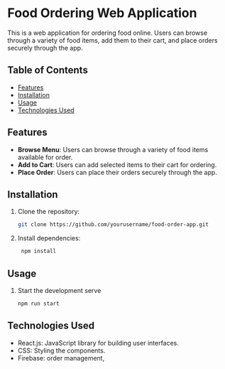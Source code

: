 # Food Ordering Web Application

This is a web application for ordering food online. Users can browse through a variety of food items, add them to their cart, and place orders securely through the app.

## Table of Contents

- [Features](#features)
- [Installation](#installation)
- [Usage](#usage)
- [Technologies Used](#technologies-used)


## Features

- **Browse Menu**: Users can browse through a variety of food items available for order.
- **Add to Cart**: Users can add selected items to their cart for ordering.
- **Place Order**: Users can place their orders securely through the app.

## Installation

1. Clone the repository:

   ```bash
   git clone https://github.com/yourusername/food-order-app.git

2. Install dependencies:
   ```bash
    npm install

  ## Usage
  
  1. Start the development serve
     ```bash
     npm run start

## Technologies Used
  -  React.js: JavaScript library for building user interfaces.
  -  CSS: Styling the components.
  -  Firebase: order management, 
      
   

   

